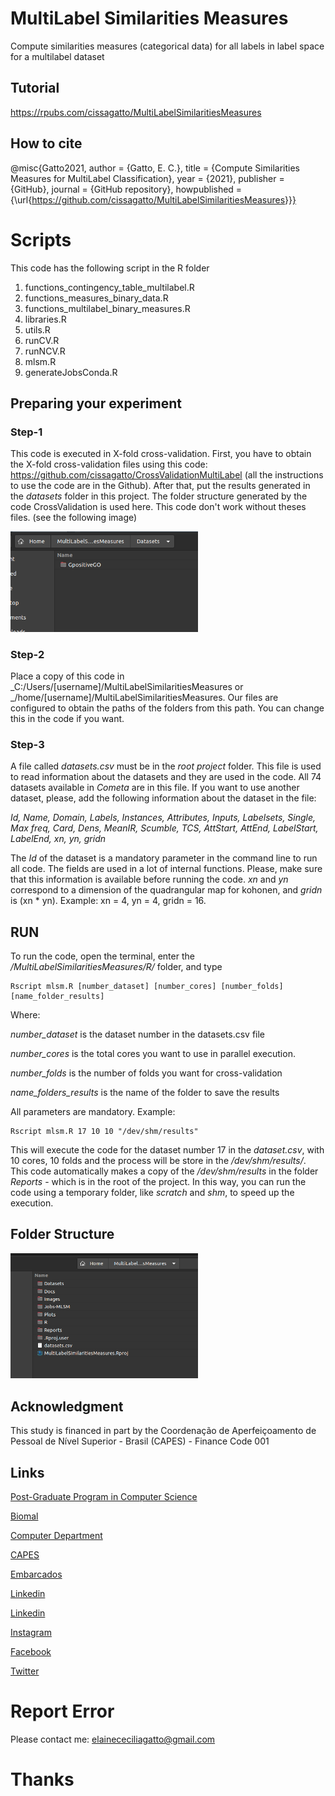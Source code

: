 # MultiLabel Similarities Measures

Compute similarities measures (categorical data) for all labels in label space for a multilabel dataset

## Tutorial

https://rpubs.com/cissagatto/MultiLabelSimilaritiesMeasures

## How to cite 
@misc{Gatto2021, author = {Gatto, E. C.}, title = {Compute Similarities Measures for MultiLabel Classification}, year = {2021}, publisher = {GitHub}, journal = {GitHub repository}, howpublished = {\url{https://github.com/cissagatto/MultiLabelSimilaritiesMeasures}}}

# Scripts
This code has the following script in the R folder

1. functions_contingency_table_multilabel.R
2. functions_measures_binary_data.R
3. functions_multilabel_binary_measures.R
4. libraries.R
5. utils.R
6. runCV.R
7. runNCV.R
8. mlsm.R
9. generateJobsConda.R


## Preparing your experiment

### Step-1
This code is executed in X-fold cross-validation. First, you have to obtain the X-fold cross-validation files using this code: https://github.com/cissagatto/CrossValidationMultiLabel (all the instructions to use the code are in the Github). After that, put the results generated in the *datasets* folder in this project. The folder structure generated by the code CrossValidation is used here. This code don't work without theses files. (see the following image)

<img src="https://github.com/cissagatto/MultiLabelSimilaritiesMeasures/blob/main/images/mslm.png" width="300">

### Step-2
Place a copy of this code in _C:/Users/[username]/MultiLabelSimilaritiesMeasures or _/home/[username]/MultiLabelSimilaritiesMeasures. Our files are configured to obtain the paths of the folders from this path. You can change this in the code if you want.

### Step-3
A file called _datasets.csv_ must be in the *root project* folder. This file is used to read information about the datasets and they are used in the code. All 74 datasets available in *Cometa* are in this file. If you want to use another dataset, please, add the following information about the dataset in the file:

_Id, Name, Domain, Labels, Instances, Attributes, Inputs, Labelsets, Single, Max freq, Card, Dens, MeanIR, Scumble, TCS, AttStart, AttEnd, LabelStart, LabelEnd, xn, yn, gridn_

The *Id* of the dataset is a mandatory parameter in the command line to run all code. The fields are used in a lot of internal functions. Please, make sure that this information is available before running the code. *xn* and *yn* correspond to a dimension of the quadrangular map for kohonen, and *gridn* is (xn * yn). Example: xn = 4, yn = 4, gridn = 16.

## RUN

To run the code, open the terminal, enter the */MultiLabelSimilaritiesMeasures/R/* folder, and type

```
Rscript mlsm.R [number_dataset] [number_cores] [number_folds] [name_folder_results]
```

Where:

_number_dataset_ is the dataset number in the datasets.csv file

_number_cores_ is the total cores you want to use in parallel execution.

_number_folds_ is the number of folds you want for cross-validation

_name_folders_results_ is the name of the folder to save the results


All parameters are mandatory. Example:

```
Rscript mlsm.R 17 10 10 "/dev/shm/results"
```

This will execute the code for the dataset number 17 in the _dataset.csv_, with 10 cores, 10 folds and the process will be store in the _/dev/shm/results/_. This code automatically makes a copy of the */dev/shm/results* in the folder *Reports* - which is in the root of the project. In this way, you can run the code using a temporary folder, like *scratch* and *shm*, to speed up the execution.


## Folder Structure
<img src="https://github.com/cissagatto/MultiLabelSimilaritiesMeasures/blob/main/images/mlsm.png" width="300">

## Acknowledgment
This study is financed in part by the Coordenação de Aperfeiçoamento de Pessoal de Nível Superior - Brasil (CAPES) - Finance Code 001

## Links

[Post-Graduate Program in Computer Science](http://ppgcc.dc.ufscar.br/pt-br)

[Biomal](http://www.biomal.ufscar.br/)

[Computer Department](https://site.dc.ufscar.br/)

[CAPES](https://www.gov.br/capes/pt-br)

[Embarcados](https://www.embarcados.com.br/author/cissa/)

[Linkedin](https://www.linkedin.com/in/elainececiliagatto/)

[Linkedin](https://www.linkedin.com/company/27241216)

[Instagram](https://www.instagram.com/professoracissa/)

[Facebook](https://www.facebook.com/ProfessoraCissa/)

[Twitter](https://twitter.com/professoracissa)

# Report Error

Please contact me: elainececiliagatto@gmail.com

# Thanks



